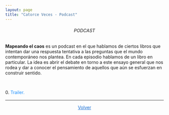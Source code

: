 ```yaml
---
layout: page
title: "Catorce Veces - Podcast"
---
```


<h6><center> PODCAST </center></h6>

**Mapeando el caos** es un podcast en el que hablamos de ciertos libros que intentan dar una respuesta tentativa a las preguntas que el mundo contemporáneo nos plantea. En cada episodio hablamos de un libro en particular. La idea es abrir el debate en torno a este ensayo general que nos rodea y dar a conocer el pensamiento de aquellos que aún se esfuerzan en construir sentido.

<br>

<p>0. <a style='color: #1E90FF; text-decoration:none;' href="https://open.spotify.com/episode/6q87S5Lij27JtwhIbt6sns?si=ee2960e9bc2f4ef6">Trailer.</a></p>

<hr style='margin-top:1rem'>

<p><center><a style='color: #126AD2; text-decoration:underline;' href="/">Volver</a></center></p>
